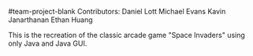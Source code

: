 #team-project-blank
Contributors:
Daniel Lott
Michael Evans
Kavin Janarthanan
Ethan Huang

This is the recreation of the classic arcade game "Space Invaders" using only Java and Java GUI.
